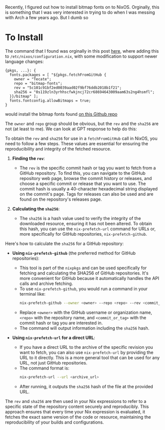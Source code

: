 Recently, I figured out how to install bitmap fonts on to NixOS. Orginally, this is something that I was very interested in trying to do when I was messing with Arch a few years ago. But I dumb so


# To Install

The command that I found was orginally in this post [here](https://discourse.nixos.org/t/how-to-install-bitmap-fonts/3147), where adding this to `/etc/nixos/configuration.nix`, with some modification to support newer language changes:

```nixos
{pkgs, ...}: {
  fonts.packages = [ "${pkgs.fetchFromGitHub {
    owner = "Tecate";
    repo = "bitmap-fonts";
    rev = "5c101c91bf2ed0039aad02f9bf76ddb2018b1f21";
    sha256 = "0s119zln3yrhhscfwkjncj72cr68694643009aam63s2ng4hsmfl";
  }}/bitmap" ];
  fonts.fontconfig.allowBitmaps = true;
}
```
would install the bitmap fonts found [on this Github repo](https://github.com/Tecate/bitmap-fonts)


The `owner` and `repo` group should be obvious, but the `rev` and the `sha256` are not (at least to me). We can look at GPT response to help do this:

To obtain the `rev` and `sha256` for use in a `fetchFromGitHub` call in NixOS, you need to follow a few steps. These values are essential for ensuring the reproducibility and integrity of the fetched resource.

1. **Finding the `rev`**:
   - The `rev` is the specific commit hash or tag you want to fetch from a GitHub repository. To find this, you can navigate to the GitHub repository web page, browse the commit history or releases, and choose a specific commit or release that you want to use. The commit hash is usually a 40-character hexadecimal string displayed on the commit's page. Tags for releases can also be used and are found on the repository's releases page.

2. **Calculating the `sha256`**:
   - The `sha256` is a hash value used to verify the integrity of the downloaded resource, ensuring it has not been altered. To obtain this hash, you can use the `nix-prefetch-url` command for URLs or, more specifically for GitHub repositories, `nix-prefetch-github`.

Here's how to calculate the `sha256` for a GitHub repository:

- **Using `nix-prefetch-github`** (the preferred method for GitHub repositories):
  - This tool is part of the `nixpkgs` and can be used specifically for fetching and calculating the SHA256 of GitHub repositories. It's more convenient for GitHub because it automatically handles the API calls and archive fetching.
  - To use `nix-prefetch-github`, you would run a command in your terminal like:
    ```sh
    nix-prefetch-github --owner <owner> --repo <repo> --rev <commit_or_tag>
    ```
  - Replace `<owner>` with the GitHub username or organization name, `<repo>` with the repository name, and `<commit_or_tag>` with the commit hash or tag you are interested in.
  - The command will output information including the `sha256` hash.

- **Using `nix-prefetch-url` for a direct URL**:
  - If you have a direct URL to the archive of the specific revision you want to fetch, you can also use `nix-prefetch-url` by providing the URL to it directly. This is a more general tool that can be used for any URL, not just GitHub repositories.
  - The command format is:
    ```sh
    nix-prefetch-url --url <archive_url>
    ```
  - After running, it outputs the `sha256` hash of the file at the provided URL.

The `rev` and `sha256` are then used in your Nix expressions to refer to a specific state of the repository content securely and reproducibly. This approach ensures that every time your Nix expression is evaluated, it fetches the exact same version of the code or resource, maintaining the reproducibility of your builds and configurations.
